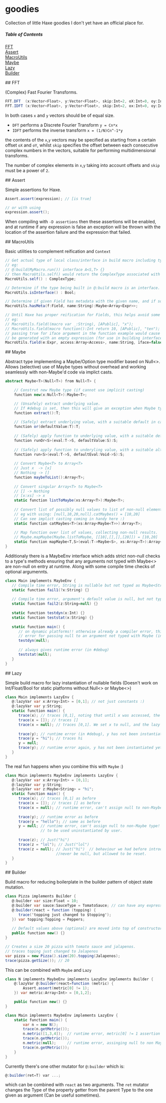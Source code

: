 goodies
=======

Collection of little Haxe goodies I don't yet have an official place for.

##### Table of Contents  
[FFT](#FFT)  
[Assert](#Assert)  
[MacroUtils](#MacroUtils)  
[Maybe](#Maybe)  
[Lazy](#Lazy)  
[Builder](#Builder)

<a name="FFT"/>
## FFT

(Complex) Fast Fourier Transforms.

```cs
FFT.DFT  (x:Vector<Float>, y:Vector<Float>, skip:Int=2, oX:Int=0, oy:Int=0);
FFT.IDFT (x:Vector<Float>, y:Vector<Float>, skip:Int=2, ox:Int=0, oy:Int=0);
```

In both cases ```x``` and ```y``` vectors should be of equal size.

+ ```DFT``` performs a Discrete Fourier Transform ```y = Cn*x```
+ ```IDFT``` performs the inverse transform ```x = (1/N)Cn^-1*y```

the contents of the ```x```,```y``` vectors may be specified as starting from a certain offset ```oX``` and ```oY```, whilst ```skip``` specifies the offset between each consecutive complex numbers in the vectors, suitable for performing multidimensional transforms.

The number of complex elements in ```x```,```y``` taking into account offsets and ```skip``` must be a power of ```2```.


<a name="Assert"/>
## Assert

Simple assertions for Haxe.

```cs
Assert.assert(expression); // [is true]

// or with using
expression.assert();
```

When compiling with `-D assertions` then these assertions will be enabled, and at runtime if any expression is false an exception will be thrown with the location of the assertion failure and the expression that failed.


<a name="MacroUtils"/>
## MacroUtils

Basic utilities to complement reification and ```Context```

```cs
// Get actual type of local class/interface in build macro including type parameters
// eg:
// @:build(MyMacro.run()) interface A<S,T> {}
// then MacroUtils.self() would return the ComplexType associated with A<S,T>
MacroUtils.self() : ComplexType;

// Determine if the type being built in @:build macro is an interface.
MacroUtils.isInterface() : Bool;

// Determine if given Field has metadata with the given name, and if so return its parameters.
MacroUtils.hasMeta(f:Field, name:String):Maybe<Array<Expr>>;

// Until Haxe has proper reification for Fields, this helps avoid some boilerplate.
// eg:
// MacroUtils.field((macro var _:String), [APublic], "x");
// MacroUtils.field(macro function():Int return 10, [APublic], "ten");
// passing true for iface argument in the function example would cause the field to 
// be generated with an empty expression (for use in building interfaces).
MacroUtils.field(e:Expr, access:Array<Access>, name:String, iface=false):Field;
```


<a name="Maybe"/>
## Maybe

Abstract type implementing a Maybe/Option type modifier based on Null<>. Allows (selective) use
of Maybe types without overhead and working seamlessly with non-Maybe'd code via implict casts.

```cs
abstract Maybe<T>(Null<T>) from Null<T> {

    // Construt new Maybe type (if cannot use implicit casting)
    function new(x:Null<T>):Maybe<T>;

    // (Unsafely) extract underlying value.
    // If #debug is set, then this will give an exception when Maybe type is Nothing/null
    function extract():T;
    
    // (Safely) extract underlying value, with a suitable default in case of Nothing/null
    function or(defaultValue:T):T;
    
    // (Safely) apply function to underlying value, with a suitable default return in case of Nothing/null
    function runOr<S>(eval:T->S, defaultValue:S):S;
    
    // (Safely) apply function to underyling value, with a suitable alternative call in case of Nothing/null
    function run<S>(eval:T->S, defaultEval:Void->S):S;
    
    // Convert Maybe<T> to Array<T>
    // Just x  -> [x]
    // Nothing -> []
    function maybeToList():Array<T>;
    
    // Convert singular Array<T> to Maybe<T>
    // [] -> Nothing
    // [x:xs] -> x
    static function listToMaybe(xs:Array<T>):Maybe<T>;
    
    // Convert list of possibly null values to list of non-null elements.
    // eg with using: [null,10,20,null].catMaybes() = [10,20]
    // Can see implict casting coming in handy here :)
    static function catMaybes<T>(xs:Array<Maybe<T>>):Array<T>;
    
    // Map function over list of values, collecting non-null results.
    // Maybe.mapMaybe(Maybe.listToMaybe, [[10],[],[],[20]]) = [10,20]
    static function mapMaybe<T,S>(eval:T->Maybe<S>, xs:Array<T>):Array<S>;
}
```

Additionaly there is a MaybeEnv interface which adds strict non-null checks to a type's methods ensuring that
any arguments not typed with Maybe<> are non-null on entry at runtime. Along with some compile time checks of optional argumennts.

```cs
class Main implements MaybeEnv {
   // Compile time error, String is nullable but not typed as Maybe<String>
   static function fail1(?x:String) {}
   
   // Compile time error, argument's default value is null, but not typed with Maybe
   static function fail2(z:String=null) {}
   
   static function testdyn(x:Int) {}
   static function teststat(x:String) {}
   
   static function main() {
      // on dynamic platforms!! otherwise already a compiler error, this will give a runtime
      // error for passing null to an argument not typed with Maybe (in #debug)
      testdyn(null);
      
      // always gives runtime error (in #debug)
      teststat(null);
   }
}
```

<a name="Lazy"/>
## Lazy

Simple build macro for lazy instantiation of nullable fields (Doesn't work on Int/Float/Bool for static platforms without Null<> or Maybe<>)

```cs
class Main implements LazyEnv {
   @:lazyVar var x:Array<Int> = [0,1]; // not just constants :)
   @:lazyVar var y:String;
   static function main() {
      trace(x); // traces [0,1], noting that until x was accessed, the field was actually null.
      trace(x = []); // traces []
      trace(x = null); // traces [0,1]. We set x to null, and the lazy instantiation kicked back!
      
      trace(y); // runtime error (in #debug), y has not been instantiated yet!
      trace(y = "hi"); // traces hi
      y = null;
      trace(y); // runtime error again, y has not been instantiated yet!
   }
}
```

The real fun happens when you combine this with ```Maybe``` :)

```cs
class Main implements MaybeEnv implements LazyEnv {
   @:lazyVar var x:Array<Int> = [0,1];
   @:lazyVar var y:String;
   @:lazyVar var z:Maybe<String> = "hi";
   static function main() {
      trace(x); // traces [0,1] as before
      trace(x = []); // traces [] as before
      trace(x = null); // runtime error, can't assign null to non-Maybe type! so not allowed to reset value.
      
      trace(y); // runtime error as before
      trace(y = "hello"); // same as before
      y = null; // runtime error, can't assign null to non-Maybe type! y is 'never' allowed
                // to be used uninstantiated by user.
                
      trace(z); // Just("hi")
      trace(z = "lol"); // Just("lol")
      trace(z = null); // Just("hi")  // behaviour we had before introducing MaybeEnv to LazyEnv, can
                       //never be null, but allowed to be reset.
   }
}
```

<a name="Builder"/>
## Builder

Build macro for reducing boilerplate in the builder pattern of object state mutation.

```cs
class Pizza implements Builder {
   @:builder var size:Float = 10;
   @:builder var sauce:SauceType = TomatoSauce; // can have any expression
   @:builder(react = function (topping) {
      trace('topping just changed to $topping');
   }) var topping:Topping = Peppers;
   
   // Default values above (optional) are moved into top of constructor.
   public function new() {}
}

// Creates a size 20 pizza with tomato sauce and jalapenos.
// traces toping just changed to Jalapenos
var pizza = new Pizza().size(20).topping(Jalapenos);
trace(pizza.getSize()); // 20
```

This can be combined with ```Maybe``` and ```Lazy```

```cs
class N implements MaybeEnv implements LazyEnv implements Builder {
    @:lazyVar @:builder(react=function (metric) {
        Assert.assert(metric[0] != 1);
    }) var metric:Array<Int> = [0,1,2];

    public function new() {}
}

class Main implements MaybeEnv implements LazyEnv {
    static function main() {
        var n = new N();
        trace(n.getMetric());
        n.metric([1,3,4]);  // runtime error, metric[0] != 1 assertion
        trace(n.getMetric());
        n.metric(null);     // runtime error, assinging null to non Maybe type
        trace(n.getMetric());
    }
}
```

Currently there's one other mutator for ```@:builder``` which is:
```cs
@:builder(ret=T) var ...;
```

which can be combined with ```react``` as two arguments. The ```ret``` mutator changes the Type of the property getter from the parent Type to the one given as argument (Can be useful sometimes).
